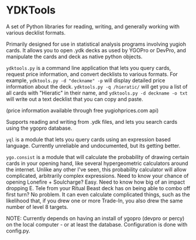 # YDKTools

A set of Python libraries for reading, writing, and generally working with various decklist formats.

Primarily designed for use in statistical analysis programs involving yugioh cards. It allows you to open .ydk decks as used by YGOPro or DevPro, and manipulate the cards and deck as native python objects.

`ydktools.py` is a command line application that lets you query cards, request price information, and convert decklists to various formats. For example, `ydktools.py -d "deckname" -p` will display detailed price information about the deck. `ydktools.py -q /hieratic/` will get you a list of all cards with "Hieratic" in their name, and `ydktools.py -d deckname -o txt` will write out a text decklist that you can copy and paste.

(price information available through free yugiohprices.com api)

Supports reading and writing from .ydk files, and lets you search cards using the ygopro database.

`yql` is a module that lets you query cards using an expression based language. Currently unreliable and undocumented, but its getting better.

`ygo.consist` is a module that will calculate the probability of drawing certain cards in your opening hand, like several hypergeometric calculators around the internet. Unlike any other I've seen, this probability calculator will allow complicated, arbitrarily complex expressions. Need to know your chance of opening Lonefire + Soulcharge? Easy. Need to know how big of an impact dropping E. Tele from your Ritual Beast deck has on being able to combo off first turn? No problem. It can even calculate complicated things, such as the likelihood that, if you drew one or more Trade-In, you also drew the same number of level 8 targets.

NOTE: Currently depends on having an install of ygopro (devpro or percy) on the local computer - or at least the database. Configuration is done with config.py.
